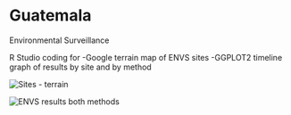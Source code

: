 # Guatemala
Environmental Surveillance

R Studio coding for 
-Google terrain map of ENVS sites
-GGPLOT2 timeline graph of results by site and by method

![Sites - terrain](https://raw.githubusercontent.com/kimkimroll/Guatemala_environmental_surveillance/master/guatemalafinal1.png)


![ENVS results both methods](https://raw.githubusercontent.com/kimkimroll/Guatemala_environmental_surveillance/199468c3a84f689bb47f49c176c89fa1c3fbe068/envs_results_both_methods.png)

